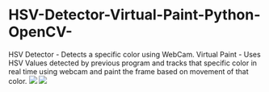 # HSV-Detector-Virtual-Paint-Python-OpenCV-
HSV Detector - Detects a specific color using WebCam.
Virtual Paint - Uses HSV Values detected by previous program and tracks that specific color in real time using webcam and paint the frame based on movement of that color. 
![](https://user-images.githubusercontent.com/71545431/117559794-f4516700-b0a5-11eb-9844-164099f2887e.JPG)
![](https://user-images.githubusercontent.com/71545431/117559795-f6b3c100-b0a5-11eb-90a2-454839b78107.JPG)


